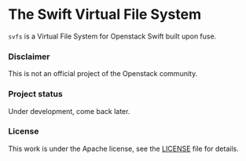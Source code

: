 # The Swift Virtual File System

`svfs` is a Virtual File System for Openstack Swift built upon fuse.

### Disclaimer
This is not an official project of the Openstack community.

### Project status
Under development, come back later.

### License
This work is under the Apache license, see the [LICENSE](LICENSE) file for details.
